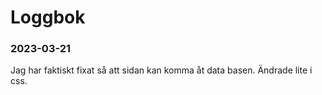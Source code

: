 # Loggbok
### 2023-03-21
Jag har faktiskt fixat så att sidan kan komma åt data basen. Ändrade lite i css.
